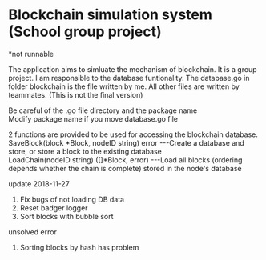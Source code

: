 # Blockchain simulation system (School group project)

*not runnable

The application aims to simluate the mechanism of blockchain. It is a group project. I am responsible to the database funtionality. The database.go in folder blockchain is the file written by me. All other files are written by teammates. (This is not the final version)
  
Be careful of the .go file directory and the package name  
Modify package name if you move database.go file  
  
2 functions are provided to be used for accessing the blockchain database.  
SaveBlock(block *Block, nodeID string) error ---Create a database and store, or store a block to the existing database  
LoadChain(nodeID string) ([]*Block, error) ---Load all blocks (ordering depends whether the chain is complete) stored in the node's database  
  
  
update 2018-11-27  
1. Fix bugs of not loading DB data  
2. Reset badger logger  
3. Sort blocks with bubble sort  

unsolved error
1. Sorting blocks by hash has problem
